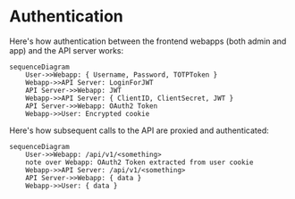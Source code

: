 # Authentication

Here's how authentication between the frontend webapps (both admin and app) and the API server works:

```mermaid
sequenceDiagram
    User->>Webapp: { Username, Password, TOTPToken }
    Webapp->>API Server: LoginForJWT
    API Server->>Webapp: JWT
    Webapp->>API Server: { ClientID, ClientSecret, JWT }
    API Server->>Webapp: OAuth2 Token
    Webapp->>User: Encrypted cookie
```

Here's how subsequent calls to the API are proxied and authenticated:

```mermaid
sequenceDiagram
    User->>Webapp: /api/v1/<something>
    note over Webapp: OAuth2 Token extracted from user cookie
    Webapp->>API Server: /api/v1/<something>
    API Server->>Webapp: { data }
    Webapp->>User: { data }
```
